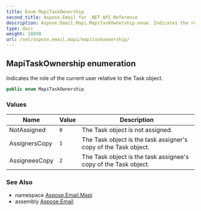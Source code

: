 ```yaml
---
title: Enum MapiTaskOwnership
second_title: Aspose.Email for .NET API Reference
description: Aspose.Email.Mapi.MapiTaskOwnership enum. Indicates the role of the current user relative to the Task object
type: docs
weight: 18890
url: /net/aspose.email.mapi/mapitaskownership/
---
```

## MapiTaskOwnership enumeration

Indicates the role of the current user relative to the Task object.

```csharp
public enum MapiTaskOwnership
```

### Values

| Name | Value | Description |
| --- | --- | --- |
| NotAssigned | `0` | The Task object is not assigned. |
| AssignersCopy | `1` | The Task object is the task assigner's copy of the Task object. |
| AssigneesCopy | `2` | The Task object is the task assignee's copy of the Task object. |

### See Also

* namespace [Aspose.Email.Mapi](../../aspose.email.mapi/)
* assembly [Aspose.Email](../../)


